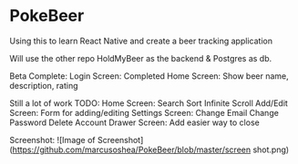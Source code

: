 # PokeBeer
Using this to learn React Native and create a beer tracking application

Will use the other repo HoldMyBeer as the backend & Postgres as db.

Beta Complete:
Login Screen:
    Completed
Home Screen:
    Show beer name, description, rating

Still a lot of work TODO:
Home Screen:
    Search
    Sort
    Infinite Scroll
Add/Edit Screen:
    Form for adding/editing
Settings Screen:
    Change Email
    Change Password
    Delete Account
Drawer Screen:
    Add easier way to close
    
Screenshot:
    ![Image of Screenshot](https://github.com/marcusoshea/PokeBeer/blob/master/screen shot.png)
